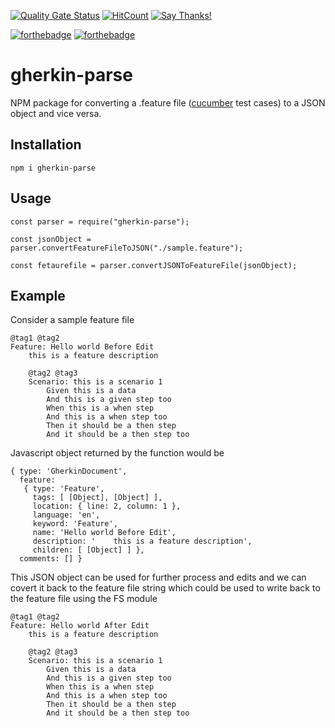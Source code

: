 [![Quality Gate Status](https://sonarcloud.io/api/project_badges/measure?project=jithin-zachariah_gherkin-parse&metric=alert_status)](https://sonarcloud.io/dashboard?id=jithin-zachariah_gherkin-parse)
[![HitCount](http://hits.dwyl.com/jithin-zachariah/gherkin-parse.svg)](http://hits.dwyl.com/jithin-zachariah/gherkin-parse)
[![Say Thanks!](https://img.shields.io/badge/Say%20Thanks-!-1EAEDB.svg)](https://saythanks.io/to/jithin.zachariah96@gmail.com)

[![forthebadge](https://forthebadge.com/images/badges/made-with-javascript.svg)](https://forthebadge.com)
[![forthebadge](https://forthebadge.com/images/badges/built-with-love.svg)](https://forthebadge.com)
# gherkin-parse
NPM package for converting a .feature file ([cucumber](https://cucumber.io/) test cases) to a JSON object and vice versa.


## Installation

```npm i gherkin-parse```

## Usage

```
const parser = require("gherkin-parse");

const jsonObject = parser.convertFeatureFileToJSON("./sample.feature");

const fetaurefile = parser.convertJSONToFeatureFile(jsonObject);

```

## Example

Consider a sample feature file

```
@tag1 @tag2
Feature: Hello world Before Edit
    this is a feature description

    @tag2 @tag3
    Scenario: this is a scenario 1
        Given this is a data
        And this is a given step too
        When this is a when step
        And this is a when step too
        Then it should be a then step
        And it should be a then step too
```
Javascript object returned by the function would be

```
{ type: 'GherkinDocument',
  feature:
   { type: 'Feature',
     tags: [ [Object], [Object] ],
     location: { line: 2, column: 1 },
     language: 'en',
     keyword: 'Feature',
     name: 'Hello world Before Edit',
     description: '    this is a feature description',
     children: [ [Object] ] },
  comments: [] }
```
This JSON object can be used for further process and edits and we can covert it back to the feature file string which could be used to write back to the feature file using the FS module

```
@tag1 @tag2
Feature: Hello world After Edit
    this is a feature description

    @tag2 @tag3
    Scenario: this is a scenario 1
        Given this is a data
        And this is a given step too
        When this is a when step
        And this is a when step too
        Then it should be a then step
        And it should be a then step too
```
